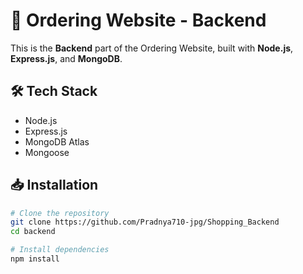 # 🛒 Ordering Website - Backend

This is the **Backend** part of the Ordering Website, built with **Node.js**, **Express.js**, and **MongoDB**.

## 🛠️ Tech Stack

- Node.js
- Express.js
- MongoDB Atlas
- Mongoose

## 📥 Installation

```bash
# Clone the repository
git clone https://github.com/Pradnya710-jpg/Shopping_Backend
cd backend

# Install dependencies
npm install
```
